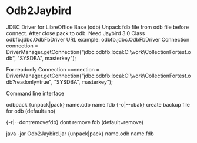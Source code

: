 # Odb2Jaybird
JDBC Driver for LibreOffice Base (odb)
Unpack fdb file from odb file before connect.
After close pack to odb.
Need Jaybird 3.0
Class odbfb.jdbc.OdbFbDriver
URL example:
odbfb.jdbc.OdbFbDriver
Connection connection = DriverManager.getConnection("jdbc:odbfb:local:C:\\work\\CollectionFortest.odb", "SYSDBA", masterkey");

For readonly
Connection connection = DriverManager.getConnection("jdbc:odbfb:local:C:\\work\\CollectionFortest.odb?readonly=true", "SYSDBA", masterkey");

Command line interface

odbpack {unpack|pack} name.odb name.fdb
{-o|--obak} create backup file for odb (default=no)

{-r|--dontremovefdb} dont remove fdb (default=remove)

java -jar Odb2Jaybird.jar {unpack|pack} name.odb name.fdb

